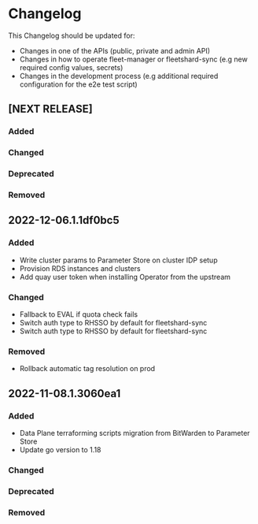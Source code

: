 # Changelog

This Changelog should be updated for:

- Changes in one of the APIs (public, private and admin API)
- Changes in how to operate fleet-manager or fleetshard-sync (e.g new required config values, secrets)
- Changes in the development process (e.g additional required configuration for the e2e test script)

## [NEXT RELEASE]
### Added
### Changed
### Deprecated
### Removed

## 2022-12-06.1.1df0bc5
### Added
- Write cluster params to Parameter Store on cluster IDP setup
- Provision RDS instances and clusters
- Add quay user token when installing Operator from the upstream
### Changed
- Fallback to EVAL if quota check fails
- Switch auth type to RHSSO by default for fleetshard-sync
- Switch auth type to RHSSO by default for fleetshard-sync
### Removed
- Rollback automatic tag resolution on prod

## 2022-11-08.1.3060ea1
### Added
- Data Plane terraforming scripts migration from BitWarden to Parameter Store
- Update go version to 1.18
### Changed
### Deprecated
### Removed
